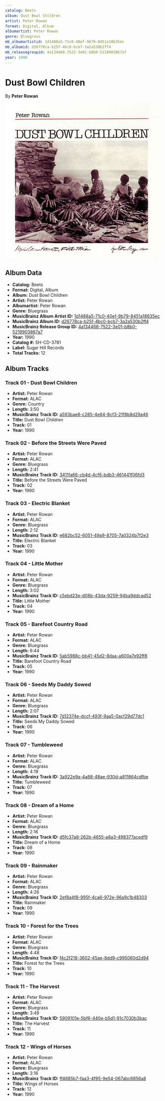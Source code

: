 ```yaml
---
catalog: Beets
album: Dust Bowl Children
artist: Peter Rowan
format: Digital, Album
albumartist: Peter Rowan
genre: Bluegrass
mb_albumartistid: 1d1488a5-71c0-40ef-9b79-8451a18635ec
mb_albumid: d26778ca-b25f-4bc0-bcb7-3a2a530b2ff4
mb_releasegroupid: 4a134468-7522-3e01-b8b0-5219903867a7
year: 1990
---
```


# Dust Bowl Children

By **Peter Rowan**

![](../../assets/beetscovers/Peter_Rowan-Dust_Bowl_Children.jpg)

## Album Data

- **Catalog:** Beets
- **Format:** Digital, Album
- **Album:** Dust Bowl Children
- **Artist:** Peter Rowan
- **Albumartist:** Peter Rowan
- **Genre:** Bluegrass
- **MusicBrainz Album Artist ID:** [1d1488a5-71c0-40ef-9b79-8451a18635ec](https://musicbrainz.org/artist/1d1488a5-71c0-40ef-9b79-8451a18635ec)
- **MusicBrainz Album ID:** [d26778ca-b25f-4bc0-bcb7-3a2a530b2ff4](https://musicbrainz.org/release/d26778ca-b25f-4bc0-bcb7-3a2a530b2ff4)
- **MusicBrainz Release Group ID:** [4a134468-7522-3e01-b8b0-5219903867a7](https://musicbrainz.org/release-group/4a134468-7522-3e01-b8b0-5219903867a7)
- **Year:** 1990
- **Catalog #:** SH-CD-3781
- **Label:** Sugar Hill Records
- **Total Tracks:** 12

## Album Tracks

### Track 01 - Dust Bowl Children

- **Artist:** Peter Rowan
- **Format:** ALAC
- **Genre:** Country
- **Length:** 3:50
- **MusicBrainz Track ID:** [a593bae8-c285-4e64-8cf3-21f8b8d29a46](https://musicbrainz.org/recording/a593bae8-c285-4e64-8cf3-21f8b8d29a46)
- **Title:** Dust Bowl Children
- **Track:** 01
- **Year:** 1990

### Track 02 - Before the Streets Were Paved

- **Artist:** Peter Rowan
- **Format:** ALAC
- **Genre:** Bluegrass
- **Length:** 2:41
- **MusicBrainz Track ID:** [3411fa66-cb4d-4cf6-bdb3-461441f06fd3](https://musicbrainz.org/recording/3411fa66-cb4d-4cf6-bdb3-461441f06fd3)
- **Title:** Before the Streets Were Paved
- **Track:** 02
- **Year:** 1990

### Track 03 - Electric Blanket

- **Artist:** Peter Rowan
- **Format:** ALAC
- **Genre:** Bluegrass
- **Length:** 2:12
- **MusicBrainz Track ID:** [e682bc52-6051-49a9-8705-7a0324b7f2e3](https://musicbrainz.org/recording/e682bc52-6051-49a9-8705-7a0324b7f2e3)
- **Title:** Electric Blanket
- **Track:** 03
- **Year:** 1990

### Track 04 - Little Mother

- **Artist:** Peter Rowan
- **Format:** ALAC
- **Genre:** Bluegrass
- **Length:** 3:02
- **MusicBrainz Track ID:** [c5ebd23e-d08b-43da-9259-94ba9ddcad52](https://musicbrainz.org/recording/c5ebd23e-d08b-43da-9259-94ba9ddcad52)
- **Title:** Little Mother
- **Track:** 04
- **Year:** 1990

### Track 05 - Barefoot Country Road

- **Artist:** Peter Rowan
- **Format:** ALAC
- **Genre:** Bluegrass
- **Length:** 6:44
- **MusicBrainz Track ID:** [5ab5988c-bb41-45d2-8daa-a600a7e92ff8](https://musicbrainz.org/recording/5ab5988c-bb41-45d2-8daa-a600a7e92ff8)
- **Title:** Barefoot Country Road
- **Track:** 05
- **Year:** 1990

### Track 06 - Seeds My Daddy Sowed

- **Artist:** Peter Rowan
- **Format:** ALAC
- **Genre:** Bluegrass
- **Length:** 2:07
- **MusicBrainz Track ID:** [7d12374e-dccf-493f-9aa5-0acf29d77dc1](https://musicbrainz.org/recording/7d12374e-dccf-493f-9aa5-0acf29d77dc1)
- **Title:** Seeds My Daddy Sowed
- **Track:** 06
- **Year:** 1990

### Track 07 - Tumbleweed

- **Artist:** Peter Rowan
- **Format:** ALAC
- **Genre:** Bluegrass
- **Length:** 4:19
- **MusicBrainz Track ID:** [3a922e9a-4a88-48ae-930d-a811864cdfbe](https://musicbrainz.org/recording/3a922e9a-4a88-48ae-930d-a811864cdfbe)
- **Title:** Tumbleweed
- **Track:** 07
- **Year:** 1990

### Track 08 - Dream of a Home

- **Artist:** Peter Rowan
- **Format:** ALAC
- **Genre:** Bluegrass
- **Length:** 2:16
- **MusicBrainz Track ID:** [d5fc37a8-262b-4655-a8a3-498377acedf9](https://musicbrainz.org/recording/d5fc37a8-262b-4655-a8a3-498377acedf9)
- **Title:** Dream of a Home
- **Track:** 08
- **Year:** 1990

### Track 09 - Rainmaker

- **Artist:** Peter Rowan
- **Format:** ALAC
- **Genre:** Bluegrass
- **Length:** 4:26
- **MusicBrainz Track ID:** [2ef8a4f8-995f-4ca6-972e-96a9c1b48303](https://musicbrainz.org/recording/2ef8a4f8-995f-4ca6-972e-96a9c1b48303)
- **Title:** Rainmaker
- **Track:** 09
- **Year:** 1990

### Track 10 - Forest for the Trees

- **Artist:** Peter Rowan
- **Format:** ALAC
- **Genre:** Bluegrass
- **Length:** 4:48
- **MusicBrainz Track ID:** [f4c2f218-3602-45ae-8dd9-c995060d2d94](https://musicbrainz.org/recording/f4c2f218-3602-45ae-8dd9-c995060d2d94)
- **Title:** Forest for the Trees
- **Track:** 10
- **Year:** 1990

### Track 11 - The Harvest

- **Artist:** Peter Rowan
- **Format:** ALAC
- **Genre:** Bluegrass
- **Length:** 3:49
- **MusicBrainz Track ID:** [5909101e-5bf6-440e-b5d1-91c7030b3bac](https://musicbrainz.org/recording/5909101e-5bf6-440e-b5d1-91c7030b3bac)
- **Title:** The Harvest
- **Track:** 11
- **Year:** 1990

### Track 12 - Wings of Horses

- **Artist:** Peter Rowan
- **Format:** ALAC
- **Genre:** Bluegrass
- **Length:** 3:16
- **MusicBrainz Track ID:** [ff4685b7-faa3-4f95-9e54-067abc6856a8](https://musicbrainz.org/recording/ff4685b7-faa3-4f95-9e54-067abc6856a8)
- **Title:** Wings of Horses
- **Track:** 12
- **Year:** 1990

